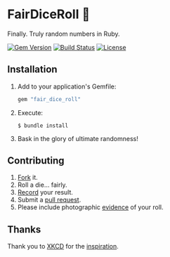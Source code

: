 # FairDiceRoll 🎲

Finally. Truly random numbers in Ruby.

[![Gem Version](https://img.shields.io/gem/v/fair_dice_roll)](http://rubygems.org/gems/fair_dice_roll)
[![Build Status](https://img.shields.io/github/actions/workflow/status/laserlemon/fair_dice_roll/rake.yml)](https://github.com/laserlemon/fair_dice_roll/actions/workflows/rake.yml)
[![License](https://img.shields.io/github/license/laserlemon/fair_dice_roll)](https://github.com/laserlemon/fair_dice_roll/blob/-/LICENSE.txt)

## Installation

1. Add to your application's Gemfile:

   ```ruby
   gem "fair_dice_roll"
   ```

2. Execute:

   ```
   $ bundle install
   ```

3. Bask in the glory of ultimate randomness!

## Contributing

1. [Fork](https://github.com/laserlemon/fair_dice_roll/fork) it.
2. Roll a die… fairly.
3. [Record](https://github.com/laserlemon/fair_dice_roll/blob/-/lib/fair_dice_roll.rb#L4) your result.
4. Submit a [pull request](https://github.com/laserlemon/fair_dice_roll/pulls).
5. Please include photographic [evidence](https://cloud.githubusercontent.com/assets/34264/6920894/4f46d4de-d78f-11e4-8414-6c436864705e.JPG) of your roll.

## Thanks

Thank you to [XKCD](http://xkcd.com) for the [inspiration](http://xkcd.com/221/).
